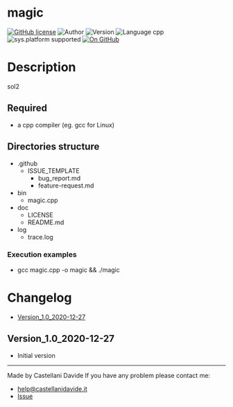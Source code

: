 # magic
[![GitHub license](https://img.shields.io/badge/license-GNU-green?style=flat)](https://github.com/CastellaniDavide/magic/blob/master/LICENSE) ![Author](https://img.shields.io/badge/author-Castellani%20Davide-green?style=flat) ![Version](https://img.shields.io/badge/version-v01.01-blue?style=flat) ![Language cpp](https://img.shields.io/badge/language-cpp-yellowgreen?style=flat) ![sys.platform supported](https://img.shields.io/badge/OS%20platform%20supported-All-blue?style=flat) [![On GitHub](https://img.shields.io/badge/on%20GitHub-True-green?style=flat&logo=github)](https://github.com/CastellaniDavide/magic)

# Description
sol2

## Required
 - a cpp compiler (eg. gcc for Linux)
 

## Directories structure
 - .github
   - ISSUE_TEMPLATE
     - bug_report.md
     - feature-request.md
 - bin
	 - magic.cpp
 - doc
   - LICENSE
   - README.md
 - log
	 - trace.log
   
### Execution examples
 - gcc magic.cpp -o magic && ./magic

# Changelog
 - [Version_1.0_2020-12-27](#Version_10_2020-12-27)


## Version_1.0_2020-12-27
 - Initial version

---
Made by Castellani Davide 
If you have any problem please contact me:
- help@castellanidavide.it
- [Issue](https://github.com/CastellaniDavide/magic/issues)

